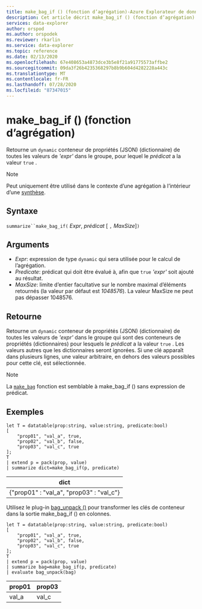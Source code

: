 ```yaml
---
title: make_bag_if () (fonction d’agrégation)-Azure Explorateur de données
description: Cet article décrit make_bag_if () (fonction d’agrégation) dans Azure Explorateur de données.
services: data-explorer
author: orspod
ms.author: orspodek
ms.reviewer: rkarlin
ms.service: data-explorer
ms.topic: reference
ms.date: 02/13/2020
ms.openlocfilehash: 67e408653a4873dce3b5e8f21a91775573affbe2
ms.sourcegitcommit: 09da3f26b4235368297b8b9b604d4282228a443c
ms.translationtype: MT
ms.contentlocale: fr-FR
ms.lasthandoff: 07/28/2020
ms.locfileid: "87347015"
---
```

# <a name="make_bag_if-aggregation-function"></a>make_bag_if () (fonction d’agrégation)

Retourne un `dynamic` conteneur de propriétés (JSON) (dictionnaire) de toutes les valeurs de *'expr'* dans le groupe, pour lequel le *prédicat* a la valeur `true` .

> [!NOTE]
> Peut uniquement être utilisé dans le contexte d’une agrégation à l’intérieur d’une [synthèse](summarizeoperator.md).

## <a name="syntax"></a>Syntaxe

`summarize``make_bag_if(` *Expr*, *prédicat* [ `,` *MaxSize*]`)`

## <a name="arguments"></a>Arguments

* *Expr*: expression de type `dynamic` qui sera utilisée pour le calcul de l’agrégation.
* *Predicate*: prédicat qui doit être évalué à, afin que `true` *'expr'* soit ajouté au résultat.
* *MaxSize*: limite d’entier facultative sur le nombre maximal d’éléments retournés (la valeur par défaut est *1048576*). La valeur MaxSize ne peut pas dépasser 1048576.

## <a name="returns"></a>Retourne

Retourne un `dynamic` conteneur de propriétés (JSON) (dictionnaire) de toutes les valeurs de *'expr'* dans le groupe qui sont des conteneurs de propriétés (dictionnaires) pour lesquels le *prédicat* a la valeur `true` .
Les valeurs autres que les dictionnaires seront ignorées.
Si une clé apparaît dans plusieurs lignes, une valeur arbitraire, en dehors des valeurs possibles pour cette clé, est sélectionnée.

> [!NOTE]
> La [`make_bag`](./make-bag-aggfunction.md) fonction est semblable à make_bag_if () sans expression de prédicat.

## <a name="examples"></a>Exemples

```kusto
let T = datatable(prop:string, value:string, predicate:bool)
[
    "prop01", "val_a", true,
    "prop02", "val_b", false,
    "prop03", "val_c", true
];
T
| extend p = pack(prop, value)
| summarize dict=make_bag_if(p, predicate)

```

|dict|
|----|
|{"prop01" : "val_a", "prop03" : "val_c"} |

Utilisez le plug-in [bag_unpack ()](bag-unpackplugin.md) pour transformer les clés de conteneur dans la sortie make_bag_if () en colonnes. 

```kusto
let T = datatable(prop:string, value:string, predicate:bool)
[
    "prop01", "val_a", true,
    "prop02", "val_b", false,
    "prop03", "val_c", true
];
T
| extend p = pack(prop, value)
| summarize bag=make_bag_if(p, predicate)
| evaluate bag_unpack(bag)

```

|prop01|prop03|
|---|---|
|val_a|val_c|
